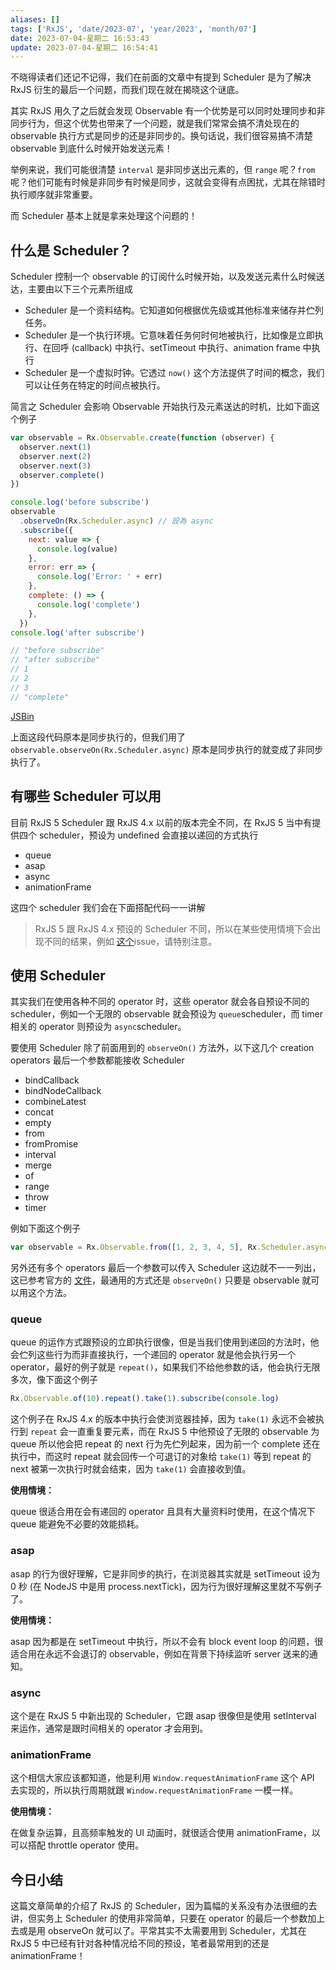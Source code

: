 ```yaml
---
aliases: []
tags: ['RxJS', 'date/2023-07', 'year/2023', 'month/07']
date: 2023-07-04-星期二 16:53:43
update: 2023-07-04-星期二 16:54:41
---
```


不晓得读者们还记不记得，我们在前面的文章中有提到 Scheduler 是为了解决 RxJS 衍生的最后一个问题，而我们现在就在揭晓这个谜底。

其实 RxJS 用久了之后就会发现 Observable 有一个优势是可以同时处理同步和非同步行为，但这个优势也带来了一个问题，就是我们常常会搞不清处现在的 observable 执行方式是同步的还是非同步的。换句话说，我们很容易搞不清楚 observable 到底什么时候开始发送元素！

举例来说，我们可能很清楚 `interval` 是非同步送出元素的，但 `range` 呢？`from` 呢？他们可能有时候是非同步有时候是同步，这就会变得有点困扰，尤其在除错时执行顺序就非常重要。

而 Scheduler 基本上就是拿来处理这个问题的！

## 什么是 Scheduler？

Scheduler 控制一个 observable 的订阅什么时候开始，以及发送元素什么时候送达，主要由以下三个元素所组成

- Scheduler 是一个资料结构。它知道如何根据优先级或其他标准来储存并伫列任务。
- Scheduler 是一个执行环境。它意味着任务何时何地被执行，比如像是立即执行、在回呼 (callback) 中执行、setTimeout 中执行、animation frame 中执行
- Scheduler 是一个虚拟时钟。它透过 `now()` 这个方法提供了时间的概念，我们可以让任务在特定的时间点被执行。

简言之 Scheduler 会影响 Observable 开始执行及元素送达的时机，比如下面这个例子

```js
var observable = Rx.Observable.create(function (observer) {
  observer.next(1)
  observer.next(2)
  observer.next(3)
  observer.complete()
})

console.log('before subscribe')
observable
  .observeOn(Rx.Scheduler.async) // 設為 async
  .subscribe({
    next: value => {
      console.log(value)
    },
    error: err => {
      console.log('Error: ' + err)
    },
    complete: () => {
      console.log('complete')
    },
  })
console.log('after subscribe')

// "before subscribe"
// "after subscribe"
// 1
// 2
// 3
// "complete"
```

[JSBin](https://jsbin.com/sunekab/2/edit?js,console)

上面这段代码原本是同步执行的，但我们用了 `observable.observeOn(Rx.Scheduler.async)` 原本是同步执行的就变成了非同步执行了。

## 有哪些 Scheduler 可以用

目前 RxJS 5 Scheduler 跟 RxJS 4.x 以前的版本完全不同，在 RxJS 5 当中有提供四个 scheduler，预设为 undefined 会直接以递回的方式执行

- queue
- asap
- async
- animationFrame

这四个 scheduler 我们会在下面搭配代码一一讲解

> RxJS 5 跟 RxJS 4.x 预设的 Scheduler 不同，所以在某些使用情境下会出现不同的结果，例如 [这个](https://github.com/ReactiveX/rxjs/issues/1994)issue，请特别注意。

## 使用 Scheduler

其实我们在使用各种不同的 operator 时，这些 operator 就会各自预设不同的 scheduler，例如一个无限的 observable 就会预设为 `queue`scheduler，而 timer 相关的 operator 则预设为 `async`scheduler。

要使用 Scheduler 除了前面用到的 `observeOn()` 方法外，以下这几个 creation operators 最后一个参数都能接收 Scheduler

- bindCallback
- bindNodeCallback
- combineLatest
- concat
- empty
- from
- fromPromise
- interval
- merge
- of
- range
- throw
- timer

例如下面这个例子

```js
var observable = Rx.Observable.from([1, 2, 3, 4, 5], Rx.Scheduler.async)
```

另外还有多个 operators 最后一个参数可以传入 Scheduler 这边就不一一列出，这已参考官方的 [文件](http://reactivex.io/rxjs/class/es6/Observable.js~Observable.html)，最通用的方式还是 `observeOn()` 只要是 observable 就可以用这个方法。

### queue

queue 的运作方式跟预设的立即执行很像，但是当我们使用到递回的方法时，他会伫列这些行为而非直接执行，一个递回的 operator 就是他会执行另一个 operator，最好的例子就是 `repeat()`，如果我们不给他参数的话，他会执行无限多次，像下面这个例子

```js
Rx.Observable.of(10).repeat().take(1).subscribe(console.log)
```

这个例子在 RxJS 4.x 的版本中执行会使浏览器挂掉，因为 `take(1)` 永远不会被执行到 `repeat` 会一直重复要元素，而在 RxJS 5 中他预设了无限的 observable 为 queue 所以他会把 repeat 的 next 行为先伫列起来，因为前一个 complete 还在执行中，而这时 repeat 就会回传一个可退订的对象给 `take(1)` 等到 repeat 的 next 被第一次执行时就会结束，因为 `take(1)` 会直接收到值。

**使用情境：**

queue 很适合用在会有递回的 operator 且具有大量资料时使用，在这个情况下 queue 能避免不必要的效能损耗。

### asap

asap 的行为很好理解，它是非同步的执行，在浏览器其实就是 setTimeout 设为 0 秒 (在 NodeJS 中是用 process.nextTick)，因为行为很好理解这里就不写例子了。

**使用情境：**

asap 因为都是在 setTimeout 中执行，所以不会有 block event loop 的问题，很适合用在永远不会退订的 observable，例如在背景下持续监听 server 送来的通知。

### async

这个是在 RxJS 5 中新出现的 Scheduler，它跟 asap 很像但是使用 setInterval 来运作，通常是跟时间相关的 operator 才会用到。

### animationFrame

这个相信大家应该都知道，他是利用 `Window.requestAnimationFrame` 这个 API 去实现的，所以执行周期就跟 `Window.requestAnimationFrame` 一模一样。

**使用情境：**

在做复杂运算，且高频率触发的 UI 动画时，就很适合使用 animationFrame，以可以搭配 throttle operator 使用。

## 今日小结

这篇文章简单的介绍了 RxJS 的 Scheduler，因为篇幅的关系没有办法很细的去讲，但实务上 Scheduler 的使用非常简单，只要在 operator 的最后一个参数加上去或是用 observeOn 就可以了。平常其实不太需要用到 Scheduler，尤其在 RxJS 5 中已经有针对各种情况给不同的预设，笔者最常用到的还是 animationFrame！
